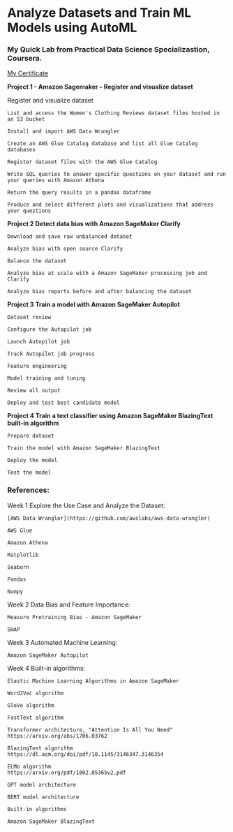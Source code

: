 # Analyze Datasets and Train ML Models using AutoML

### My Quick Lab from Practical Data Science Specializastion, Coursera.

[My Certificate](https://www.coursera.org/account/accomplishments/specialization/certificate/BT2K6GVW7FPL)

**Project 1 - Amazon Sagemaker - Register and visualize dataset**

Register and visualize dataset

    List and access the Women's Clothing Reviews dataset files hosted in an S3 bucket

    Install and import AWS Data Wrangler

    Create an AWS Glue Catalog database and list all Glue Catalog databases

    Register dataset files with the AWS Glue Catalog

    Write SQL queries to answer specific questions on your dataset and run your queries with Amazon Athena

    Return the query results in a pandas dataframe

    Produce and select different plots and visualizations that address your questions

**Project 2 Detect data bias with Amazon SageMaker Clarify**

    Download and save raw unbalanced dataset

    Analyze bias with open source Clarify

    Balance the dataset

    Analyze bias at scale with a Amazon SageMaker processing job and Clarify

    Analyze bias reports before and after balancing the dataset

**Project 3 Train a model with Amazon SageMaker Autopilot**

    Dataset review

    Configure the Autopilot job

    Launch Autopilot job

    Track Autopilot job progress

    Feature engineering

    Model training and tuning

    Review all output

    Deploy and test best candidate model

**Project 4 Train a text classifier using Amazon SageMaker BlazingText built-in algorithm**

    Prepare dataset

    Train the model with Amazon SageMaker BlazingText

    Deploy the model

    Test the model

### References: 

Week 1 Explore the Use Case and Analyze the Dataset:

    [AWS Data Wrangler](https://github.com/awslabs/aws-data-wrangler)

    AWS Glue 

    Amazon Athena 

    Matplotlib 

    Seaborn 

    Pandas

    Numpy 

Week 2 Data Bias and Feature Importance:

    Measure Pretraining Bias - Amazon SageMaker

    SHAP

Week 3 Automated Machine Learning:

    Amazon SageMaker Autopilot

Week 4 Built-in algorithms:

    Elastic Machine Learning Algorithms in Amazon SageMaker

    Word2Vec algorithm

    GloVe algorithm 

    FastText algorithm 

    Transformer architecture, "Attention Is All You Need" 
    https://arxiv.org/abs/1706.03762

    BlazingText algorithm
    https://dl.acm.org/doi/pdf/10.1145/3146347.3146354

    ELMo algorithm
    https://arxiv.org/pdf/1802.05365v2.pdf

    GPT model architecture

    BERT model architecture 

    Built-in algorithms

    Amazon SageMaker BlazingText 